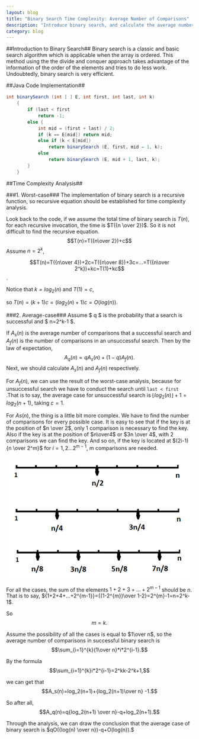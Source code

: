 ```yaml
---
layout: blog
title: "Binary Search Time Complexity: Average Number of Comparisons"
description: "Introduce binary search, and calculate the average number of comparisons in the algorithm."
category: blog
---
```

##Introduction to Binary Search##
Binary search is a classic and basic search algorithm which is applicable when the array is ordered. This method using the the divide and conquer approach takes advantage of the information of the order of the elements and tries to do less work. Undoubtedly, binary search is very efficient.

##Java Code Implementation##
```java
int binarySearch (int [ ] E, int first, int last, int k)
    {
    	if (last < first
    		return -1;
    	else {
    		int mid = (first + last) / 2;
    		if (k == E[mid]) return mid;
    		else if (k < E[mid])
    			return binarySearch (E, first, mid − 1, k);
    		else
    			return binarySearch (E, mid + 1, last, k);
    	}
    }
```

##Time Complexity Analysis##

###1. Worst-case###
The implementation of binary search is a recursive function, so recursive equation should be established for time complexity analysis.

Look back to the code, if we assume the total time of binary search is $T(n)$, for each recursive invocation, the time is $T({n \over 2})$. So it is not difficult to find the recursive equation.
$$T(n)=T({n\over 2})+c$$
Assume $n=2^k$,

$$T(n)=T({n\over 4})+2c=T({n\over 8})+3c=...=T({n\over 2^k})+kc=T(1)+kc$$.

Notice that $k=log_2(n)$ and $T(1)=c$,

so $T(n)=(k+1)c=(log_2(n)+1)c=O(log(n))$.

###2. Average-case###
Assume $ q $ is the probability that a search is successful and $ n=2^k-1 $.

If $A_s(n)$ is the average number of comparisons that a successful search and $A_f(n)$ is the number of comparisons in an unsuccessful search. Then by the law of expectation,
$$A_q(n)=qA_s(n)+(1-q)A_f(n).$$
Next, we should calculate $A_s(n)$ and $A_f(n)$ respectively.

For $A_f(n)$, we can use the result of the worst-case analysis, because for unsuccessful search we have to conduct the search until ```last < first ```.That is to say, the average case for unsuccessful search is $\lfloor log_2(n) \rfloor +1=log_2(n+1)$, taking $c=1$.

For $As(n)$, the thing is a little bit more complex. We have to find the number of comparisons for every possible case. It is easy to see that if the key is at the position of $n \over 2$, only 1 comparison is necessary to find the key. Also if the key is at the position of $n\over4$ or $3n \over 4$, with 2 comparisons we can find the key. And so on, if the key is located at $(2i-1){n \over 2^m}$ for $i=1,2...2^{m-1}$, m comparisons are needed.

![Figure 1 Deduction of the Average Number of Comparisons in Successful Binary Search][1]

For all the cases, the sum of the elements $1+2+3+...+2^{m-1}$ should be $n$. That is to say, ${1+2+4+...+2^{m-1}}={(1-2^{m})\over 1-2}=2^{m}-1=n=2^k-1$.

So $$m=k.$$

Assume the possibility of all the cases is equal to $1\over n$, so the average number of comparisons in successful binary search is
$$\sum_{i=1}^{k}{1\over n}*i*2^{i-1}.$$

By the formula
$$\sum_{i=1}^{k}i*2^{i-1}=2^kk-2^k+1,$$

we can get that
$$A_s(n)=log_2(n+1)+{log_2(n+1)\over n} -1.$$

So after all,
$$A_q(n)=q{log_2(n+1) \over n}-q+log_2(n+1).$$

Through the analysis, we can draw the conclusion that the average case of binary search is $qO({log(n) \over n})-q+O(log(n)).$


  [1]: /images/binary_search.png